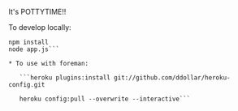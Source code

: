 It's POTTYTIME!!

To develop locally:

 ```git clone git@github.com:lizneu/pottytime.git
 npm install
 node app.js``` 	

* To use with foreman:

	```heroku plugins:install git://github.com/ddollar/heroku-config.git

	heroku config:pull --overwrite --interactive```